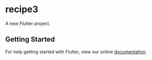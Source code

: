 # recipe3

A new Flutter project.

## Getting Started

For help getting started with Flutter, view our online
[documentation](https://flutter.io/).
